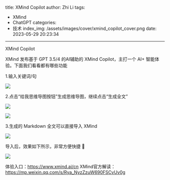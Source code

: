 title: XMind Copilot
author: Zhi Li
tags:
  - XMind
  - ChatGPT
categories:
  - 技术
index_img: /assets/images/cover/xmind_copilot_cover.png
date: 2023-05-29 20:23:34
---
XMind Copilot


XMind 发布基于 GPT 3.5/4 的AI辅助的 XMind Copilot，主打一个 AI+ 智能体验。下面我们看看都有哪些功能

1.输入关键词/句

![](https://i.imgtg.com/2023/05/29/OoLd3I.png)

2.点击“给我思维导图按钮”生成思维导图，继续点击“生成全文”

![](https://i.imgtg.com/2023/05/29/OoLViD.png)

![](https://i.imgtg.com/2023/05/29/OoL9bP.png)

3.生成的 Markdown 全文可以直接导入 XMind

![](https://i.imgtg.com/2023/05/29/OoG7PN.png)

导入后，效果如下所示，非常方便快捷 👏

![](https://i.imgtg.com/2023/05/29/OoGAvi.png)


体验入口：https://www.xmind.ai/cn
XMind官方解读：https://mp.weixin.qq.com/s/Rya_NyzZzuW690FSCvUv0g